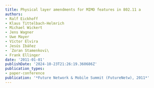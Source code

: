 ```yaml
---
title: Physical layer amendments for MIMO features in 802.11 a
authors:
- Ralf Eickhoff
- Klaus Tittelbach-Helmrich
- Michael Wickert
- Jens Wagner
- Uwe Mayer
- Víctor Elvira
- Jesús Ibáñez
- ́ Zoran Stamenkovi\
- Frank Ellinger
date: '2011-01-01'
publishDate: '2024-10-23T21:26:19.360686Z'
publication_types:
- paper-conference
publication: '*Future Network & Mobile Summit (FutureNetw), 2011*'
---
```

